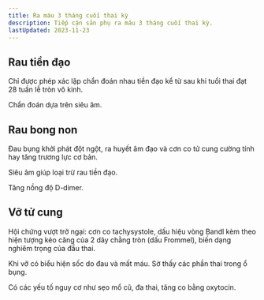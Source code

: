 ```yaml
---
title: Ra máu 3 tháng cuối thai kỳ
description: Tiếp cận sản phụ ra máu 3 tháng cuối thai kỳ.
lastUpdated: 2023-11-23
---
```


## Rau tiền đạo

Chỉ được phép xác lập chẩn đoán nhau tiền đạo kể từ sau khi tuổi thai đạt 28 tuần lễ tròn vô kinh.

Chẩn đoán dựa trên siêu âm.

## Rau bong non

Đau bụng khởi phát đột ngột, ra huyết âm đạo và cơn co tử cung cường tính hay tăng trương lực cơ bản.

Siêu âm giúp loại trừ rau tiền đạo.

Tăng nồng độ D-dimer.

## Vỡ tử cung

Hội chứng vượt trở ngại: cơn co tachysystole, dấu hiệu vòng Bandl kèm theo hiện tượng kéo căng của 2 dây chằng tròn (dấu Frommel), biến dạng nghiêm trọng của đầu thai.

Khi vỡ có biểu hiện sốc do đau và mất máu. Sờ thấy các phần thai trong ổ bụng.

Có các yếu tố nguy cơ như sẹo mổ cũ, đa thai, tăng co bằng oxytocin.
